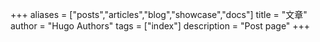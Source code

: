 +++
aliases = ["posts","articles","blog","showcase","docs"]
title = "文章"
author = "Hugo Authors"
tags = ["index"]
description = "Post page"
+++